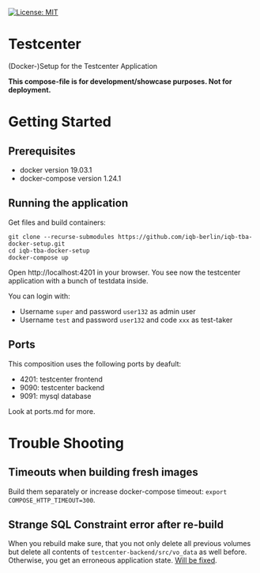 [![License: MIT](https://img.shields.io/badge/License-MIT-yellow.svg?style=flat-square)](https://opensource.org/licenses/MIT)

# Testcenter
(Docker-)Setup for the Testcenter Application

**This compose-file is for development/showcase purposes. Not for deployment.**

# Getting Started

## Prerequisites
- docker version 19.03.1
- docker-compose version 1.24.1

## Running the application

Get files and build containers:
```
git clone --recurse-submodules https://github.com/iqb-berlin/iqb-tba-docker-setup.git
cd iqb-tba-docker-setup
docker-compose up
```

Open http://localhost:4201 in your browser. You see now the testcenter application with a bunch of testdata inside. 

You can login with:
- Username `super` and password `user132` as admin user
- Username `test` and password `user132` and code `xxx` as test-taker


## Ports

This composition uses the following ports by deafult:

- 4201: testcenter frontend
- 9090: testcenter backend
- 9091: mysql database

Look at ports.md for more.

# Trouble Shooting

## Timeouts when building fresh images
Build them separately or increase docker-compose timeout: `export COMPOSE_HTTP_TIMEOUT=300`.

## Strange SQL Constraint error after re-build
When you rebuild make sure, that you not only delete all previous volumes but delete all contents 
of `testcenter-backend/src/vo_data` as well before. Otherwise, you get an erroneous application state. 
[Will be fixed](https://github.com/iqb-berlin/testcenter-setup/issues/9). 


